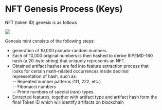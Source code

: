 # NFT Genesis Process (Keys)

NFT (token ID) genesis is as follows

![](https://lh4.googleusercontent.com/JwpSUy3l2ZCF4eOOqvyrhYKXI9q65LoKHvXYC3sbPRFlYO4T2bWtYFJbxyya1UQM72FqthifDM5Dp2Z8bWc\_fi\_S8NPGW7vn-xkvopi5-XqYK-y5vJSepI93rUNqo24bt3N67IB5)

Genesis mint consists of the following steps:&#x20;

* generation of 10,000 pseudo-random numbers.&#x20;
* Each of 10,000 original numbers is then hashed to derive RIPEMD-160 hash (a 20-byte string) that uniquely represents an NFT.&#x20;
* Obtained artifact hashes are fed into feature extraction process that looks for certain math-related occurrences inside decimal representation of hash, such as: \
  \-- Repeated number patterns (111, 222, etc.) \
  \-- Fibonacci numbers \
  \-- Prime numbers of special (rare) types&#x20;
* Extracted features, together with artifact type and artifact hash form the final Token ID which will identify artifacts on blockchain
